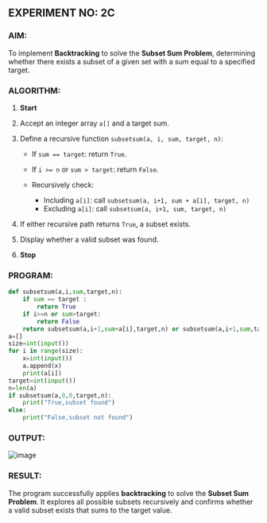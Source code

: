 ## **EXPERIMENT NO: 2C**

### **AIM:**

To implement **Backtracking** to solve the **Subset Sum Problem**, determining whether there exists a subset of a given set with a sum equal to a specified target.



### **ALGORITHM:**

1. **Start**
2. Accept an integer array `a[]` and a target sum.
3. Define a recursive function `subsetsum(a, i, sum, target, n)`:

   * If `sum == target`: return `True`.
   * If `i >= n` or `sum > target`: return `False`.
   * Recursively check:

     * Including `a[i]`: call `subsetsum(a, i+1, sum + a[i], target, n)`
     * Excluding `a[i]`: call `subsetsum(a, i+1, sum, target, n)`
4. If either recursive path returns `True`, a subset exists.
5. Display whether a valid subset was found.
6. **Stop**



### **PROGRAM:**

```python
def subsetsum(a,i,sum,target,n):
    if sum == target :
        return True
    if i>=n or sum>target:
        return False
    return subsetsum(a,i+1,sum+a[i],target,n) or subsetsum(a,i+1,sum,target,n) 
a=[]
size=int(input())
for i in range(size):
    x=int(input())
    a.append(x)
    print(a[i])
target=int(input())
n=len(a)
if subsetsum(a,0,0,target,n):
    print("True,subset found")
else:
    print("False,subset not found")
```



### **OUTPUT:**

![image](https://github.com/user-attachments/assets/70347a4c-6027-4d4b-8e0e-99da8a8cb40d)




### **RESULT:**

The program successfully applies **backtracking** to solve the **Subset Sum Problem**. It explores all possible subsets recursively and confirms whether a valid subset exists that sums to the target value.


